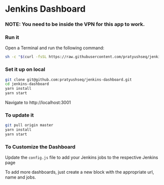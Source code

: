 # Jenkins Dashboard

### NOTE: You need to be inside the VPN for this app to work.

### Run it
Open a Terminal and run the following command:
```bash
sh -c "$(curl -fsSL https://raw.githubusercontent.com/pratyushseq/jenkins-dashboard/master/run.sh)"
```

### Set it up on local
```bash
git clone git@github.com:pratyushseq/jenkins-dashboard.git
cd jenkins-dashboard
yarn install
yarn start
```

Navigate to http://localhost:3001

### To update it
```bash
git pull origin master
yarn install
yarn start
```

### To Customize the Dashboard
Update the `config.js` file to add your Jenkins jobs to the respective Jenkins page

To add more dashboards, just create a new block with the appropriate url, name and jobs.